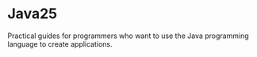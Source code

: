 # Java25
Practical guides for programmers who want to use the Java programming language to create applications.
